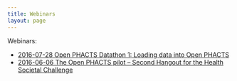 ```yaml
---
title: Webinars
layout: page
---
```


Webinars:

* [2016-07-28 Open PHACTS Datathon 1: Loading data into Open PHACTS](https://attendee.gotowebinar.com/register/5398319893674487043)
* [2016-06-06 The Open PHACTS pilot – Second Hangout for the Health Societal Challenge](https://www.big-data-europe.eu/the-open-phacts-pilot-second-hangout-for-the-health-societal-challenge/)
